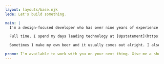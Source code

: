 ```yaml
---
layout: layouts/base.njk
lede: Let's build something.

main: |
  I'm a design-focused developer who has over nine years of experience working directly with people to build strategies and impactful online experiences for their brands.

  Full time, I spend my days leading technology at [Upstatement](https://upstatement.com), a digital studio based in Boston. I live in Portland, Oregon because the skiing is better out here.

  Sometimes I make my own beer and it usually comes out alright. I also have a tendency to yell at Boston sports teams.

promo: I'm available to work with you on your next thing. Give me a shout.
---
```

